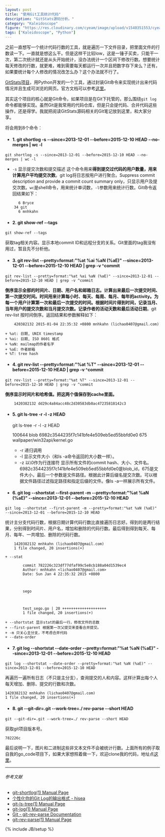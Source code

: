```yaml
---
layout: post
title: "使用Git工具统计代码"
description: "GitStats源码分析。"
category: "Kaleidoscope"
figure: "https://res.cloudinary.com/cyeam/image/upload/v1540351553/cyeam/git.png"
tags: ["Kaleidoscope", "Python"]
---
```


之前一直想写一个统计代码行数的工具，就是遍历一下文件目录，把里面文件的行数读一下。一直就是想这么干。但是这样干比较low，这是一锤子买卖，只能干一次，第二次统计就还是从头开始统计，没办法统计一个区间下修改行数。想要统计每天修改的行数，就更难，难到需要每天都运行一次并且把数字存下来么？还有，如果要统计每个人修改的情况改怎么办？这个办法就不行了。

[GitStats项目](https://github.com/hoxu/gitstats)，用Python开发的一个工具，通过封装Git命令来实现统计出来代码情况并且生成可浏览的网页。官方文档可以参考[这里](https://github.com/hoxu/gitstats/blob/master/doc/gitstats.pod)。

其实这个项目的核心就是Git命令，如果项目是在Git下托管的，那么围绕`git log`命令都能够实现。虽然Git是我常用的代码仓库，但是只会提代码、合并代码这些操作，还是得学。我就把阅读GitStats源码相关的Git笔记放到这里，和大家分享。

将会用到8个命令：

+ #### 1. git shortlog -s --since=2013-12-01 --before=2015-12-10 HEAD --no-merges | wc -l

```
git shortlog -s --since=2013-12-01 --before=2015-12-10 HEAD --no-merges | wc -l
```

+ `-s` 显示提交次数和提交描述
这个命令用来**得到提交过代码的用户数量，用来计算用户平均提交次数**。git log将日志按用户进行聚合。Suppress commit description and provide a commit count summary only，只显示用户及提交次数。`wc`是shell命令，用来统计单词数，`-l`参数用来统计行数。Git命令返回结果如下：

```
	  6 Bryce
	34 git
	  6 mnhkahn
```

+ #### 2. git show-ref --tags

```
git show-ref --tags
```

获取tag相关内容。显示本地commit ID和远程分支的关系。Git里面的tag我没有用过，暂且先不分析他。

+ #### 3. git rev-list --pretty=format:"%at %ai %aN (%aE)" --since=2013-12-01 --before=2015-12-10 HEAD | grep -v ^commit

```
git rev-list --pretty=format:"%at %ai %aN (%aE)" --since=2013-12-01 --before=2015-12-10 HEAD | grep -v ^commit
```

**倒序显示全部的时间片、日期、用户名和邮箱日志。计算出来最后一次提交时间、第一次提交时间。时间用来计算每小时、每天、每周、每月、每年的activity。为每一个用户计算第一次和最后一次提交的时间。根据时间片得到时间，记录当月、当年用户的提交次数和当月提交次数。记录作者的活动天数和最后活动日期**。git rev-list 按时间倒序。返回结果和参数解释如下：

		420382132 2015-01-04 22:35:32 +0800 mnhkahn (lichao0407@gmail.com)
	
	+ %at: 日期, UNIX timestamp
	+ %ai: 日期, ISO 8601 格式
	+ %aN: mailmap的作者名字
	+ %aE: 作者邮箱
	+ %T: tree hash

+ #### 4. git rev-list --pretty=format:"%at %T" --since=2013-12-01 --before=2015-12-10 HEAD | grep -v ^commit

```
git rev-list --pretty=format:"%at %T" --since=2013-12-01 --before=2015-12-10 HEAD | grep -v ^commit
```

**倒序显示时间片和哈希值。把这两个值保存到cache里面。**

		1420382132 dd29c4a84acc48c2d30583db0ac47235818142c3

+ #### 5. git ls-tree -r -l -z HEAD


	git ls-tree -r -l -z HEAD

  	100644 blob 6982c3544235f7c141bfe4e509eb5ed55bbfd0e0     675 wallpaper/win32api/kernel.go

  + -r 递归调用
  + -l 显示文件大小（和ls -a命令返回的大小数一样）。
  + -z 以\0作为行连接符
    显示所有文件的commit hash、大小、文件名。6982c3544235f7c141bfe4e509eb5ed55bbfd0e0是blob_id，675是文件大小，最后一个参数是文件路径。根据此计算后缀名提交次数。可以根据文件路径过滤指定路径和指定后缀的文件。像ls -a一样展示所有文件。

+ #### 6. git log --shortstat --first-parent -m --pretty=format:"%at %aN (%aE)" --since=2013-12-01 --before=2015-12-10 HEAD

```
git log --shortstat --first-parent -m --pretty=format:"%at %aN (%aE)" --since=2013-12-01 --before=2015-12-10 HEAD
```

统计主分支代码行数，根据日期计算代码行数比直接遍历日志好。得到的是两行结果，分别得到时间片、用户名，增加和删除的代码行数。最后得到得到每天、每月、每年、一共增加、删除的代码行数。

		1420382132 mnhkahn (lichao0407@gmail.com)
		1 file changed, 20 insertions(+)﻿
	
	+ --stat
	
			commit 782226c323df77dfaf99c5e8cb188a04d1539ec4
			Author: mnhkahn <lichao0407@gmail.com>
			Date: Sun Jan 4 22:35:32 2015 +0800


			
			sego


			
			test_sego.go | 20 ++++++++++++++++++++
			1 file changed, 20 insertions(+)
	
	+ --shortstat 显示stat的最后一行，修改文件的总数
	+ --first-parent 根据第一次父提交来查看合并提交。
	+ -m 只关心主分支，不考虑合并代码
	+ --date-order

+ #### 7. git log --shortstat --date-order --pretty=format:"%at %aN (%aE)" --since=2013-12-01 --before=2015-12-10 HEAD

```
git log --shortstat --date-order --pretty=format:"%at %aN (%aE)" --since=2013-12-01 --before=2015-12-10 HEAD
```

再遍历一遍所有日志（不只是主分支），查询提交的人和内容。这样计算出每个人每天增加、删除、提交的行数和次数。

	1420382132 mnhkahn (lichao0407@gmail.com)
	1 file changed, 20 insertions(+)

+ #### 8. git --git-dir=.git --work-tree=./ rev-parse --short HEAD

```
git --git-dir=.git --work-tree=./ rev-parse --short HEAD
```

获取git项目版本号。

	782226c

最后说明一下，图片和二进制这些非文本文件不会被统计行数。上面所有的例子取自我的go_code项目下，如果大家想照着做一下，欢迎clone我的代码，地址点[这里](https://github.com/mnhkahn/go_code)。

---

###### *参考文献*
+ [git-shortlog(1) Manual Page](https://www.kernel.org/pub/software/scm/git/docs/git-shortlog.html)
+ [个性化你的Git Log的输出格式 - hisea](https://ruby-china.org/topics/939)
+ [git-ls-tree(1) Manual Page](https://www.kernel.org/pub/software/scm/git/docs/git-ls-tree.html)
+ [git-log(1) Manual Page](https://www.kernel.org/pub/software/scm/git/docs/git-log.html)
+ [Git - git-rev-parse Documentation](http://git-scm.com/docs/git-rev-parse)
+ [git-rev-parse(1) Manual Page](https://www.kernel.org/pub/software/scm/git/docs/git-rev-parse.html)


{% include JB/setup %}
